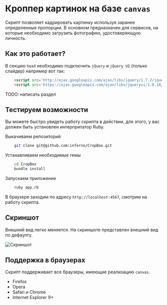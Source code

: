 # Кроппер картинок на базе `canvas`

Скрипт позволяет кадрировать картинку используя заранее определенные пропорции. В основном предназначен для сервисов, на которые необходимо загрузить фотографию, удостоверяющую личность. 

## Как это работает?

  В секцию `head` необходимо подключить `jQuery` и `jQuery UI` (только слайдер) например вот так:

```html
    <script src='http://ajax.googleapis.com/ajax/libs/jquery/1.7.2/jquery.min.js' type='text/javascript'></script>
    <script src='https://ajax.googleapis.com/ajax/libs/jqueryui/1.8.18/jquery-ui.min.js' type='text/javascript'></script>
```

TODO: написать раздел

## Тестируем возможности

Вы можете быстро увидеть работу скрипта в действии, для этого, у вас должен быть установлен интерпритатор Ruby.

Выкачиваем репозиторий

```bash
    git clone git@github.com:inferno/CropBox.git
```
Устанавливаем необходимые гемы

```bash
    cd CropBox
    bundle install
```

Запускаем приложение

```bash
    ruby app.rb
```

В браузере заходим по адресу `http://localhost:4567`, смотрим на работу скрипта.

## Скриншот

Внешний вид легко меняется. На скриншоте представлен внешний вид по дефаулту.

![Скриншот](https://github.com/inferno/cropbox/raw/master/images/view.jpg "Скриншот")

## Поддержка в браузерах

Скрипт поддерживает все браузеры, имеющие реализацию `canvas`.

* Firefox
* Opera
* Safari и Chrome
* Internet Explorer 9+
